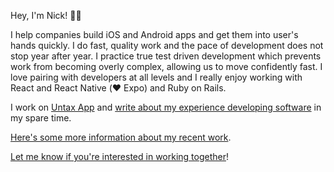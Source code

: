 Hey, I'm Nick! 👋🏻

I help companies build iOS and Android apps and get them into user's hands quickly. I do fast, quality work and the pace of development does not stop year after year. I practice true test driven development which prevents work from becoming overly complex, allowing us to move confidently fast. I love pairing with developers at all levels and I really enjoy working with React and React Native (❤️ Expo) and Ruby on Rails.

I work on [Untax App](https://untax.app) and [write about my experience developing software](https://pachulski.me) in my spare time.

[Here's some more information about my recent work](http://pachulski.me/about).

[Let me know if you're interested in working together](https://pachulski.me/work-with-me)!
